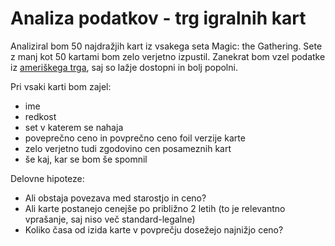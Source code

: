 # Analiza podatkov - trg igralnih kart

Analiziral bom 50 najdražjih kart iz vsakega seta Magic: the Gathering. Sete z manj kot 50 kartami bom zelo verjetno izpustil. Zanekrat bom vzel podatke iz [ameriškega trga](https://www.mtgstocks.com/sets), saj so lažje dostopni in bolj popolni.

Pri vsaki karti bom zajel:
* ime
* redkost
* set v katerem se nahaja
* poveprečno ceno in povprečno ceno foil verzije karte
* zelo verjetno tudi zgodovino cen posameznih kart
* še kaj, kar se bom še spomnil

Delovne hipoteze:
* Ali obstaja povezava med starostjo in ceno?
* Ali karte postanejo cenejše po približno 2 letih (to je relevantno vprašanje, saj niso več standard-legalne)
* Koliko časa od izida karte v povprečju dosežejo najnižjo ceno?
